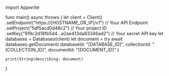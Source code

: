 import Appwrite

func main() async throws {
    let client = Client()
      .setEndpoint("https://[HOSTNAME_OR_IP]/v1") // Your API Endpoint
      .setProject("5df5acd0d48c2") // Your project ID
      .setKey("919c2d18fb5d4...a2ae413da83346ad2") // Your secret API key
    let databases = Databases(client)
    let document = try await databases.getDocument(
        databaseId: "[DATABASE_ID]",
        collectionId: "[COLLECTION_ID]",
        documentId: "[DOCUMENT_ID]"
    )

    print(String(describing: document)
}
